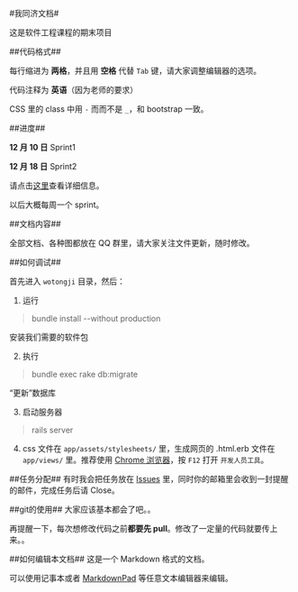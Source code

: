 #我同济文档#

这是软件工程课程的期末项目

##代码格式##

每行缩进为 **两格**，并且用 **空格** 代替 `Tab` 键，请大家调整编辑器的选项。

代码注释为 **英语**（因为老师的要求）

CSS 里的 class 中用 `-` 而而不是 `_`，和 bootstrap 一致。

##进度##

**12 月 10 日** Sprint1

**12 月 18 日** Sprint2

请点击[这里](https://github.com/greenmoon55/wotongji/issues/milestones)查看详细信息。

以后大概每周一个 sprint。

##文档内容##

全部文档、各种图都放在 QQ 群里，请大家关注文件更新，随时修改。

##如何调试##

首先进入 `wotongji` 目录，然后：

1. 运行

 > bundle install --without production

  安装我们需要的软件包

2. 执行

 > bundle exec rake db:migrate
 
  “更新”数据库

3. 启动服务器
> rails server

4. css 文件在 `app/assets/stylesheets/` 里，生成网页的 .html.erb  文件在 `app/views/` 里。推荐使用 [Chrome 浏览器](https://www.google.com/chrome)，按 `F12` 打开 `开发人员工具`。

##任务分配##
有时我会把任务放在 [Issues](https://github.com/greenmoon55/wotongji/issues) 里，同时你的邮箱里会收到一封提醒的邮件，完成任务后请 Close。

##git的使用##
大家应该基本都会了吧。。

再提醒一下，每次想修改代码之前**都要先 pull**。修改了一定量的代码就要传上来。。

##如何编辑本文档##
这是一个 Markdown 格式的文档。

可以使用记事本或者 [MarkdownPad](http://markdownpad.com) 等任意文本编辑器来编辑。


